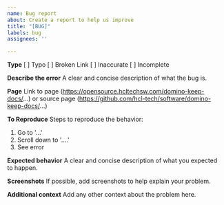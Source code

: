 ```yaml
---
name: Bug report
about: Create a report to help us improve
title: "[BUG]"
labels: bug
assignees: ''

---
```


**Type**
[ ] Typo
[ ] Broken Link
[ ] Inaccurate
[ ] Incomplete

**Describe the error**
A clear and concise description of what the bug is.

**Page**
Link to page (https://opensource.hcltechsw.com/domino-keep-docs/...) or source page (https://github.com/hcl-tech/software/domino-keep-docs/...)

**To Reproduce**
Steps to reproduce the behavior:
1. Go to '...'
2. Scroll down to '....'
3. See error

**Expected behavior**
A clear and concise description of what you expected to happen.

**Screenshots**
If possible, add screenshots to help explain your problem.

**Additional context**
Add any other context about the problem here.
